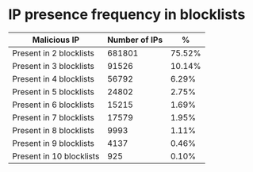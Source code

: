 # IP presence frequency in blocklists
| Malicious IP | Number of IPs | % |
|----|----|----|
| Present in 2 blocklists | 681801 | 75.52% |
| Present in 3 blocklists | 91526 | 10.14% |
| Present in 4 blocklists | 56792 | 6.29% |
| Present in 5 blocklists | 24802 | 2.75% |
| Present in 6 blocklists | 15215 | 1.69% |
| Present in 7 blocklists | 17579 | 1.95% |
| Present in 8 blocklists | 9993 | 1.11% |
| Present in 9 blocklists | 4137 | 0.46% |
| Present in 10 blocklists | 925 | 0.10% |

